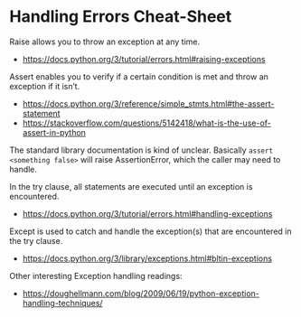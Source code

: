 # Handling Errors Cheat-Sheet

Raise allows you to throw an exception at any time.

* https://docs.python.org/3/tutorial/errors.html#raising-exceptions

Assert enables you to verify if a certain condition is met and throw an exception if it isn’t.

* https://docs.python.org/3/reference/simple_stmts.html#the-assert-statement
* https://stackoverflow.com/questions/5142418/what-is-the-use-of-assert-in-python

The standard library documentation is kind of unclear. Basically `assert <something false>` will raise AssertionError, which the caller may need to handle.

In the try clause, all statements are executed until an exception is encountered.

* https://docs.python.org/3/tutorial/errors.html#handling-exceptions

Except is used to catch and handle the exception(s) that are encountered in the try clause.

* https://docs.python.org/3/library/exceptions.html#bltin-exceptions

Other interesting Exception handling readings:

* https://doughellmann.com/blog/2009/06/19/python-exception-handling-techniques/